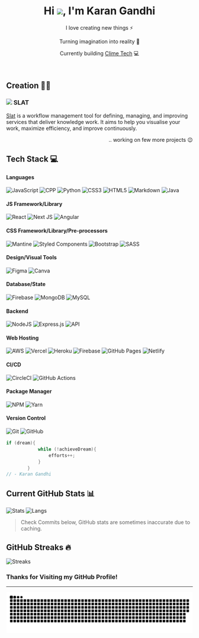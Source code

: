 
<h1 align="center"> Hi <img src="https://raw.githubusercontent.com/MartinHeinz/MartinHeinz/master/wave.gif" width="30">, I'm Karan Gandhi </br> 
</h1>
<p align="center">I love creating new things ⚡</p>
<p align="center">Turning imagination into reality 🚀</p>
<p align="center">Currently building <a href="https://climetech.co" target="_blank">Clime Tech</a> 💻</p>
<p align="center">
 <a href="https://www.buymeacoffee.com/karan0805" target="_blank"><img alt="" src="https://img.shields.io/badge/Help%20Me-ffdd00?style=for-the-badge&logo=buy-me-a-coffee&logoColor=black" style="vertical-align:center" /></a>
 <a href="https://karan0805.github.io/portfolio/" target="_blank"><img alt="" src="https://img.shields.io/badge/Portfolio-000?logo=vercel&logoColor=yellow&style=for-the-badge" style="vertical-align:center" /></a>
 <a href="https://karan0805.github.io/MyResume/" target="_blank"><img alt="" src="https://img.shields.io/badge/Resume-000?logo=vercel&logoColor=green&style=for-the-badge" style="vertical-align:center" /></a>
<a href="https://twitter.com/Karan_0805" target="_blank"><img alt="" src="https://img.shields.io/badge/Twitter-000?logo=Twitter&logoColor=1DA1F2&style=for-the-badge" style="vertical-align:center" /></a>
<a href="https://www.linkedin.com/in/karan0805/" target="_blank"><img alt="" src="https://img.shields.io/badge/LinkedIn-000?logo=linkedin&logoColor=0A66C2&style=for-the-badge" style="vertical-align:center" /></a></p>

## Creation 👨‍💻


### <img src="https://realtime-news.vercel.app/favicon.ico" width="16px" />  SLAT
[Slat](https://slat.vercel.app/) is a workflow management tool for defining, managing, and improving services that deliver knowledge work. It aims to help you visualise your work, maximize efficiency, and improve continuously.


<p align="right">
.. working on few more projects 😉 </p>


## Tech Stack 💻
#### Languages
![JavaScript](https://img.shields.io/badge/-JavaScript-000?style=for-the-badge&logo=javascript)
![CPP](https://img.shields.io/badge/cpp-000?style=for-the-badge&logo=cplusplus&logoColor=white)
![Python](https://img.shields.io/badge/python-000?style=for-the-badge&logo=python&logoColor=3670A0)
![CSS3](https://img.shields.io/badge/-CSS3-000?style=for-the-badge&logo=css3)
![HTML5](https://img.shields.io/badge/-HTML5-000?style=for-the-badge&logo=html5)
![Markdown](https://img.shields.io/badge/-Markdown-000?style=for-the-badge&logo=markdown)
![Java](https://img.shields.io/badge/-Java-000?style=for-the-badge&logo=java)

#### JS Framework/Library
![React](https://img.shields.io/badge/-ReactJS-000?style=for-the-badge&logo=react)
![Next JS](https://img.shields.io/badge/-NextJS-000?style=for-the-badge&logo=next.js)
![Angular](https://img.shields.io/badge/-AngularJS-000?style=for-the-badge&logo=angular)

#### CSS Framework/Library/Pre-processors
![Mantine](https://img.shields.io/badge/-Mantine%20UI-000?style=for-the-badge&logo=mantine)
![Styled Components](https://img.shields.io/badge/-Styled%20Components-000?style=for-the-badge&logo=styledcomponents)
![Bootstrap](https://img.shields.io/badge/-Bootstrap-000?style=for-the-badge&logo=bootstrap)
![SASS](https://img.shields.io/badge/-SASS-000?style=for-the-badge&logo=sass)

#### Design/Visual Tools
![Figma](https://img.shields.io/badge/-Figma-000?style=for-the-badge&logo=figma)
![Canva](https://img.shields.io/badge/-Canva-000?style=for-the-badge&logo=canva)

#### Database/State
![Firebase](https://img.shields.io/badge/-Firebase-000?style=for-the-badge&logo=firebase)
![MongoDB](https://img.shields.io/badge/-MongoDB-000?style=for-the-badge&logo=mongodb)
![MySQL](https://img.shields.io/badge/-MySQL-000?style=for-the-badge&logo=mysql)

#### Backend
![NodeJS](https://img.shields.io/badge/-NodeJS-000?style=for-the-badge&logo=node.js&logoColor=pink)
![Express.js](https://img.shields.io/badge/-ExpressJS-000?style=for-the-badge&logo=express)
![API](https://img.shields.io/badge/-API-000?style=for-the-badge&logo=fastapi)

#### Web Hosting
![AWS](https://img.shields.io/badge/-AWS-000?style=for-the-badge&logo=amazonaws)
![Vercel](https://img.shields.io/badge/-Vercel-000?style=for-the-badge&logo=vercel)
![Heroku](https://img.shields.io/badge/-Heroku-000?style=for-the-badge&logo=heroku)
![Firebase](https://img.shields.io/badge/-Firebase-000?style=for-the-badge&logo=firebase)
![GitHub Pages](https://img.shields.io/badge/-GitHub%20Pages-000?style=for-the-badge&logo=github)
![Netlify](https://img.shields.io/badge/-Netlify-000?style=for-the-badge&logo=netlify)

#### CI/CD
![CircleCI](https://img.shields.io/badge/-circle%20ci-000?style=for-the-badge&logo=circleci)
![GitHub Actions](https://img.shields.io/badge/-github%20actions-000?style=for-the-badge&logo=githubactions)

#### Package Manager
![NPM](https://img.shields.io/badge/-NPM-000?style=for-the-badge&logo=npm)
![Yarn](https://img.shields.io/badge/-yarn-000?style=for-the-badge&logo=yarn)

#### Version Control
![Git](https://img.shields.io/badge/-Git-000?style=for-the-badge&logo=git)
![GitHub](https://img.shields.io/badge/-GitHub-000?style=for-the-badge&logo=github)

``` java
if (dream){
            while (!achieveDream){
                efforts++;
            }
        }
// - Karan Gandhi
```


## Current GitHub Stats 📊
![Stats](https://github-readme-stats.vercel.app/api?username=karan0805&show_icons=true&hide_border=false&theme=jolly&count_private=true&include_all_commits=true)
![Langs](https://github-readme-stats.vercel.app/api/top-langs/?username=karan0805&show_icons=true&hide_border=false&theme=jolly&count_private=true&include_all_commits=true&layout=compact)
> Check Commits below, GitHub stats are sometimes inaccurate due to caching.

## GitHub Streaks 🔥
![Streaks](http://github-readme-streak-stats.herokuapp.com?user=karan0805&theme=jolly&date_format=j%20M%5B%20Y%5D)


### Thanks for Visiting my GitHub Profile!

---
<p align="center">
<img src="https://github.com/karan0805/karan0805/blob/master/github-user-contribution.svg">
</p>

